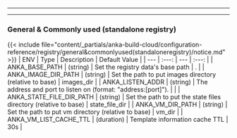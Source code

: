 
---
---
### General & Commonly used (standalone registry)
{{< include file="content/_partials/anka-build-cloud/configuration-reference/registry/general&commonlyused(standaloneregistry)/notice.md" >}}
| ENV | Type | Description | Default Value |
| --- | :---: | --- | :---: |
| ANKA_BASE_PATH | (string) | Set the registry data's base path | . |
| ANKA_IMAGE_DIR_PATH | (string) | Set the path to put images directory (relative to base) | images_dir |
| ANKA_LISTEN_ADDR | (string) | The address and port to listen on (format: "address:[port]"). |  |
| ANKA_STATE_FILE_DIR_PATH | (string) | Set the path to put the state files directory (relative to base) | state_file_dir |
| ANKA_VM_DIR_PATH | (string) | Set the path to put vm directory (relative to base) | vm_dir |
| ANKA_VM_LIST_CACHE_TTL | (duration) | Template information cache TTL | 30s |
